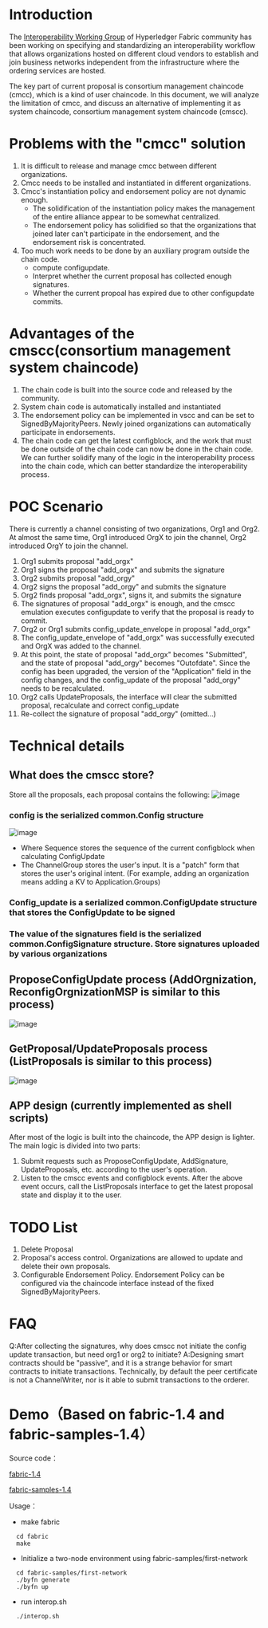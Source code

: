 # Introduction
The [Interoperability Working Group](https://wiki.hyperledger.org/display/fabric/Fabric+Interop+Working+Group) of Hyperledger Fabric community has been working on specifying and standardizing an interoperability workflow that allows organizations hosted on different cloud vendors to establish and join business networks independent from the infrastructure where the ordering services are hosted.

The key part of current proposal is consortium management chaincode (cmcc), which is a kind of user chaincode. In this document, we will analyze the limitation of cmcc, and discuss an alternative of implementing it as system chaincode, consortium management system chaincode (cmscc).

# Problems with the "cmcc" solution
1. It is difficult to release and manage cmcc between different organizations.
2. Cmcc needs to be installed and instantiated in different organizations.
3. Cmcc's instantiation policy and endorsement policy are not dynamic enough.
	* The solidification of the instantiation policy makes the management of the entire alliance appear to be somewhat centralized.
	* The endorsement policy has solidified so that the organizations that joined later can't participate in the endorsement, and the endorsement risk is concentrated.
4. Too much work needs to be done by an auxiliary program outside the chain code.
	* compute configupdate.
	* Interpret whether the current proposal has collected enough signatures.
	* Whether the current propoal has expired due to other configupdate commits.

# Advantages of the cmscc(consortium management system chaincode)
1. The chain code is built into the source code and released by the community.
2. System chain code is automatically installed and instantiated
3. The endorsement policy can be implemented in vscc and can be set to SignedByMajorityPeers. Newly joined organizations can automatically participate in endorsements.
4. The chain code can get the latest configblock, and the work that must be done outside of the chain code can now be done in the chain code. We can further solidify many of the logic in the interoperability process into the chain code, which can better standardize the interoperability process.

# POC Scenario
There is currently a channel consisting of two organizations, Org1 and Org2. At almost the same time, Org1 introduced OrgX to join the channel, Org2 introduced OrgY to join the channel.

1. Org1 submits proposal "add_orgx"
2. Org1 signs the proposal "add_orgx" and submits the signature
3. Org2 submits proposal "add_orgy"
4. Org2 signs the proposal "add_orgy" and submits the signature
5. Org2 finds proposal "add_orgx", signs it, and submits the signature
6. The signatures of proposal "add_orgx" is enough, and the cmscc emulation executes configupdate to verify that the proposal is ready to commit.
7. Org2 or Org1 submits config_update_envelope in proposal "add_orgx"
8. The config_update_envelope of "add_orgx" was successfully executed and OrgX was added to the channel.
9. At this point, the state of proposal "add_orgx" becomes "Submitted", and the state of proposal "add_orgy" becomes "Outofdate". Since the config has been upgraded, the version of the "Application" field in the config changes, and the config_update of the proposal "add_orgy" needs to be recalculated.
10. Org2 calls UpdateProposals, the interface will clear the submitted proposal, recalculate and correct config_update
11. Re-collect the signature of proposal "add_orgy" (omitted...)

# Technical details
## What does the cmscc store?
Store all the proposals, each proposal contains the following:
![image](http://gitlab.alibaba-inc.com/aliyun-blockchain/fabric-interop/raw/master/imgs/proposal_ds.png)

### config is the serialized common.Config structure
![image](http://gitlab.alibaba-inc.com/aliyun-blockchain/fabric-interop/raw/master/imgs/config_ds.png)

* Where Sequence stores the sequence of the current configblock when calculating ConfigUpdate
* The ChannelGroup stores the user's input. It is a "patch" form that stores the user's original intent. (For example, adding an organization means adding a KV to Application.Groups)
### Config_update is a serialized common.ConfigUpdate structure that stores the ConfigUpdate to be signed
### The value of the signatures field is the serialized common.ConfigSignature structure. Store signatures uploaded by various organizations

## ProposeConfigUpdate process (AddOrgnization, ReconfigOrgnizationMSP is similar to this process)
![image](http://gitlab.alibaba-inc.com/aliyun-blockchain/fabric-interop/raw/master/imgs/propose_config_update.png)

## GetProposal/UpdateProposals process (ListProposals is similar to this process)
![image](http://gitlab.alibaba-inc.com/aliyun-blockchain/fabric-interop/raw/master/imgs/get_proposal.png)

## APP design (currently implemented as shell scripts)
After most of the logic is built into the chaincode, the APP design is lighter. The main logic is divided into two parts:
1. Submit requests such as ProposeConfigUpdate, AddSignature, UpdateProposals, etc. according to the user's operation.
2. Listen to the cmscc events and configblock events. After the above event occurs, call the ListProposals interface to get the latest proposal state and display it to the user.

# TODO List
1. Delete Proposal
2. Proposal's access control. Organizations are allowed to update and delete their own proposals.
3. Configurable Endorsement Policy. Endorsement Policy can be configured via the chaincode interface instead of the fixed SignedByMajorityPeers.

# FAQ
Q:After collecting the signatures, why does cmscc not initiate the config update transaction, but need org1 or org2 to initiate?
A:Designing smart contracts should be "passive", and it is a strange behavior for smart contracts to initiate transactions. Technically, by default the peer certificate is not a ChannelWriter, nor is it able to submit transactions to the orderer.
# Demo（Based on fabric-1.4 and fabric-samples-1.4）
Source code：

[fabric-1.4](https://github.com/alibaba/fabric/tree/interop-1.4)

[fabric-samples-1.4](https://github.com/alibaba/fabric-samples/tree/interop-1.4)

Usage：

* make fabric

```
  cd fabric
  make
```

* Initialize a two-node environment using fabric-samples/first-network

```
  cd fabric-samples/first-network
  ./byfn generate
  ./byfn up
```

* run interop.sh

```
  ./interop.sh
```

